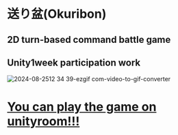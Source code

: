 # 送り盆(Okuribon)
## 2D turn-based command battle game
## Unity1week participation work

![2024-08-2512 34 39-ezgif com-video-to-gif-converter](https://github.com/user-attachments/assets/bac4fb3e-7312-4e27-ba3c-3dd93388d5f5)

# [You can play the game on unityroom!!!](https://unityroom.com/games/okuribon)
